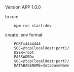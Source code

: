 Version APP 1.0.0

to run: 

```
    npm run start:dev

```

create .env format 

```
    PORT=4444444
    SOC=@tcp(localHost:port)/
    USER=root
    PASSWORD=
    SOC=@tcp(localHost:port)/
    DATABASENAME=databaseName

```
